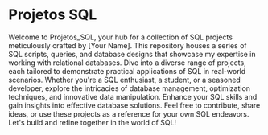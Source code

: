 # Projetos SQL
Welcome to Projetos_SQL, your hub for a collection of SQL projects meticulously crafted by [Your Name]. This repository houses a series of SQL scripts, queries, and database designs that showcase my expertise in working with relational databases. Dive into a diverse range of projects, each tailored to demonstrate practical applications of SQL in real-world scenarios. Whether you're a SQL enthusiast, a student, or a seasoned developer, explore the intricacies of database management, optimization techniques, and innovative data manipulation. Enhance your SQL skills and gain insights into effective database solutions. Feel free to contribute, share ideas, or use these projects as a reference for your own SQL endeavors. Let's build and refine together in the world of SQL!
